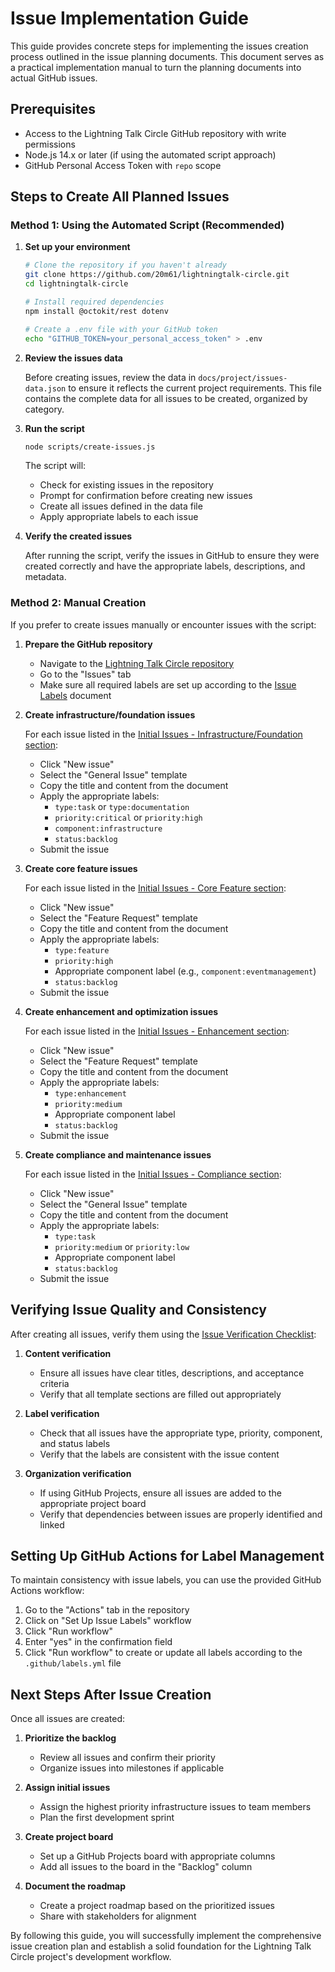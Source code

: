 # Issue Implementation Guide

This guide provides concrete steps for implementing the issues creation process outlined in the issue planning documents. This document serves as a practical implementation manual to turn the planning documents into actual GitHub issues.

## Prerequisites

- Access to the Lightning Talk Circle GitHub repository with write permissions
- Node.js 14.x or later (if using the automated script approach)
- GitHub Personal Access Token with `repo` scope

## Steps to Create All Planned Issues

### Method 1: Using the Automated Script (Recommended)

1. **Set up your environment**
   
   ```bash
   # Clone the repository if you haven't already
   git clone https://github.com/20m61/lightningtalk-circle.git
   cd lightningtalk-circle
   
   # Install required dependencies
   npm install @octokit/rest dotenv
   
   # Create a .env file with your GitHub token
   echo "GITHUB_TOKEN=your_personal_access_token" > .env
   ```

2. **Review the issues data**
   
   Before creating issues, review the data in `docs/project/issues-data.json` to ensure it reflects the current project requirements. This file contains the complete data for all issues to be created, organized by category.

3. **Run the script**
   
   ```bash
   node scripts/create-issues.js
   ```
   
   The script will:
   - Check for existing issues in the repository
   - Prompt for confirmation before creating new issues
   - Create all issues defined in the data file
   - Apply appropriate labels to each issue

4. **Verify the created issues**
   
   After running the script, verify the issues in GitHub to ensure they were created correctly and have the appropriate labels, descriptions, and metadata.

### Method 2: Manual Creation

If you prefer to create issues manually or encounter issues with the script:

1. **Prepare the GitHub repository**
   
   - Navigate to the [Lightning Talk Circle repository](https://github.com/20m61/lightningtalk-circle)
   - Go to the "Issues" tab
   - Make sure all required labels are set up according to the [Issue Labels](/docs/project/issue-labels.md) document

2. **Create infrastructure/foundation issues**
   
   For each issue listed in the [Initial Issues - Infrastructure/Foundation section](/docs/project/initial-issues.md#infrastructurefoundation-issues-p0):
   
   - Click "New issue"
   - Select the "General Issue" template
   - Copy the title and content from the document
   - Apply the appropriate labels:
     - `type:task` or `type:documentation`
     - `priority:critical` or `priority:high`
     - `component:infrastructure`
     - `status:backlog`
   - Submit the issue

3. **Create core feature issues**
   
   For each issue listed in the [Initial Issues - Core Feature section](/docs/project/initial-issues.md#core-feature-issues-p1):
   
   - Click "New issue"
   - Select the "Feature Request" template
   - Copy the title and content from the document
   - Apply the appropriate labels:
     - `type:feature`
     - `priority:high`
     - Appropriate component label (e.g., `component:eventmanagement`)
     - `status:backlog`
   - Submit the issue

4. **Create enhancement and optimization issues**
   
   For each issue listed in the [Initial Issues - Enhancement section](/docs/project/initial-issues.md#enhancement-and-optimization-issues-p2):
   
   - Click "New issue"
   - Select the "Feature Request" template
   - Copy the title and content from the document
   - Apply the appropriate labels:
     - `type:enhancement`
     - `priority:medium`
     - Appropriate component label
     - `status:backlog`
   - Submit the issue

5. **Create compliance and maintenance issues**
   
   For each issue listed in the [Initial Issues - Compliance section](/docs/project/initial-issues.md#compliance-and-maintenance-issues-p2p3):
   
   - Click "New issue"
   - Select the "General Issue" template
   - Copy the title and content from the document
   - Apply the appropriate labels:
     - `type:task`
     - `priority:medium` or `priority:low`
     - Appropriate component label
     - `status:backlog`
   - Submit the issue

## Verifying Issue Quality and Consistency

After creating all issues, verify them using the [Issue Verification Checklist](/docs/project/issue-verification-checklist.md):

1. **Content verification**
   - Ensure all issues have clear titles, descriptions, and acceptance criteria
   - Verify that all template sections are filled out appropriately

2. **Label verification**
   - Check that all issues have the appropriate type, priority, component, and status labels
   - Verify that the labels are consistent with the issue content

3. **Organization verification**
   - If using GitHub Projects, ensure all issues are added to the appropriate project board
   - Verify that dependencies between issues are properly identified and linked

## Setting Up GitHub Actions for Label Management

To maintain consistency with issue labels, you can use the provided GitHub Actions workflow:

1. Go to the "Actions" tab in the repository
2. Click on "Set Up Issue Labels" workflow
3. Click "Run workflow"
4. Enter "yes" in the confirmation field
5. Click "Run workflow" to create or update all labels according to the `.github/labels.yml` file

## Next Steps After Issue Creation

Once all issues are created:

1. **Prioritize the backlog**
   - Review all issues and confirm their priority
   - Organize issues into milestones if applicable

2. **Assign initial issues**
   - Assign the highest priority infrastructure issues to team members
   - Plan the first development sprint

3. **Create project board**
   - Set up a GitHub Projects board with appropriate columns
   - Add all issues to the board in the "Backlog" column

4. **Document the roadmap**
   - Create a project roadmap based on the prioritized issues
   - Share with stakeholders for alignment

By following this guide, you will successfully implement the comprehensive issue creation plan and establish a solid foundation for the Lightning Talk Circle project's development workflow.